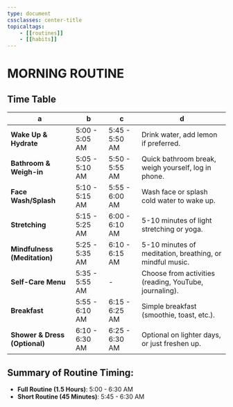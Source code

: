 ```yaml
---
type: document 
cssclasses: center-title
topicaltags: 
    - [[routines]]
    - [[habits]]
---
```


# MORNING ROUTINE 

## Time Table 

| **a** | **b** | **c** | **d** |
| --- | --- | --- | --- |
| **Wake Up & Hydrate** | 5:00 - 5:05 AM | 5:45 - 5:50 AM | Drink water, add lemon if preferred. |
| **Bathroom & Weigh-in** | 5:05 - 5:10 AM | 5:50 - 5:55 AM | Quick bathroom break, weigh yourself, log in phone. |
| **Face Wash/Splash** | 5:10 - 5:15 AM | 5:55 - 6:00 AM | Wash face or splash cold water to wake up. |
| **Stretching** | 5:15 - 5:25 AM | 6:00 - 6:10 AM | 5-10 minutes of light stretching or yoga. |
| **Mindfulness (Meditation)** | 5:25 - 5:35 AM | 6:10 - 6:15 AM | 5-10 minutes of meditation, breathing, or mindful music. |
| **Self-Care Menu** | 5:35 - 5:55 AM | - | Choose from activities (reading, YouTube, journaling). |
| **Breakfast** | 5:55 - 6:10 AM | 6:15 - 6:25 AM | Simple breakfast (smoothie, toast, etc.). |
| **Shower & Dress (Optional)** | 6:10 - 6:30 AM | 6:25 - 6:30 AM | Optional on lighter days, or just freshen up. |

## Summary of Routine Timing:

- **Full Routine (1.5 Hours)**: 5:00 - 6:30 AM
- **Short Routine (45 Minutes)**: 5:45 - 6:30 AM
